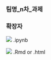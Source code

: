 ### 팀명_n차_과제
### 확장자
<img src="https://img.shields.io/badge/Python-3776AB?style=flat&logo=Python&logoColor=yellow" /> .ipynb 

<img src="https://img.shields.io/badge/R-276DC3?style=flat&logo=R&logoColor=white" /> .Rmd or .html
